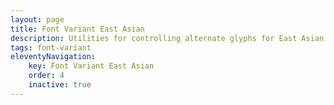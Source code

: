 ```yaml
---
layout: page
title: Font Variant East Asian
description: Utilities for controlling alternate glyphs for East Asian scripts, like Japanese and Chinese.
tags: font-variant
eleventyNavigation:
    key: Font Variant East Asian
    order: 4
    inactive: true
---
```

